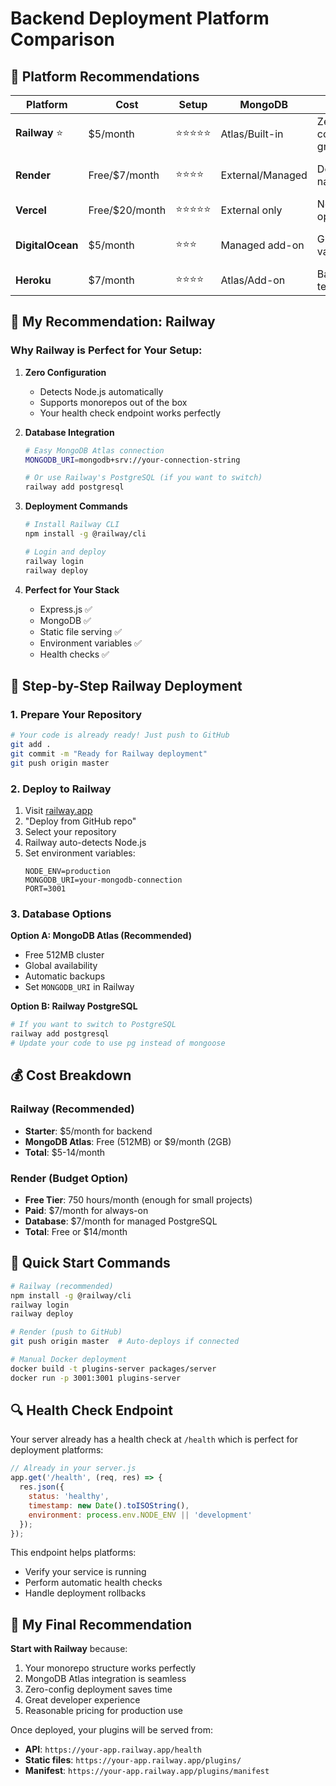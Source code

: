 # Backend Deployment Platform Comparison

## 🚀 Platform Recommendations

| Platform | Cost | Setup | MongoDB | Pros | Cons |
|----------|------|-------|---------|------|------|
| **Railway** ⭐ | $5/month | ⭐⭐⭐⭐⭐ | Atlas/Built-in | Zero config, great DX | Limited free tier |
| **Render** | Free/$7/month | ⭐⭐⭐⭐ | External/Managed | Docker native | Cold starts on free |
| **Vercel** | Free/$20/month | ⭐⭐⭐⭐⭐ | External only | Next.js optimized | Serverless limitations |
| **DigitalOcean** | $5/month | ⭐⭐⭐ | Managed add-on | Great value | More config needed |
| **Heroku** | $7/month | ⭐⭐⭐⭐ | Atlas/Add-on | Battle tested | Expensive add-ons |

## 🎯 My Recommendation: **Railway**

### Why Railway is Perfect for Your Setup:

1. **Zero Configuration**
   - Detects Node.js automatically
   - Supports monorepos out of the box
   - Your health check endpoint works perfectly

2. **Database Integration**
   ```bash
   # Easy MongoDB Atlas connection
   MONGODB_URI=mongodb+srv://your-connection-string
   
   # Or use Railway's PostgreSQL (if you want to switch)
   railway add postgresql
   ```

3. **Deployment Commands**
   ```bash
   # Install Railway CLI
   npm install -g @railway/cli
   
   # Login and deploy
   railway login
   railway deploy
   ```

4. **Perfect for Your Stack**
   - Express.js ✅
   - MongoDB ✅
   - Static file serving ✅
   - Environment variables ✅
   - Health checks ✅

## 🔧 Step-by-Step Railway Deployment

### 1. Prepare Your Repository
```bash
# Your code is already ready! Just push to GitHub
git add .
git commit -m "Ready for Railway deployment"
git push origin master
```

### 2. Deploy to Railway
1. Visit [railway.app](https://railway.app)
2. "Deploy from GitHub repo"
3. Select your repository
4. Railway auto-detects Node.js
5. Set environment variables:
   ```
   NODE_ENV=production
   MONGODB_URI=your-mongodb-connection
   PORT=3001
   ```

### 3. Database Options

**Option A: MongoDB Atlas (Recommended)**
- Free 512MB cluster
- Global availability
- Automatic backups
- Set `MONGODB_URI` in Railway

**Option B: Railway PostgreSQL**
```bash
# If you want to switch to PostgreSQL
railway add postgresql
# Update your code to use pg instead of mongoose
```

## 💰 Cost Breakdown

### Railway (Recommended)
- **Starter**: $5/month for backend
- **MongoDB Atlas**: Free (512MB) or $9/month (2GB)
- **Total**: $5-14/month

### Render (Budget Option)
- **Free Tier**: 750 hours/month (enough for small projects)
- **Paid**: $7/month for always-on
- **Database**: $7/month for managed PostgreSQL
- **Total**: Free or $14/month

## 🚦 Quick Start Commands

```bash
# Railway (recommended)
npm install -g @railway/cli
railway login
railway deploy

# Render (push to GitHub)
git push origin master  # Auto-deploys if connected

# Manual Docker deployment
docker build -t plugins-server packages/server
docker run -p 3001:3001 plugins-server
```

## 🔍 Health Check Endpoint

Your server already has a health check at `/health` which is perfect for deployment platforms:

```javascript
// Already in your server.js
app.get('/health', (req, res) => {
  res.json({ 
    status: 'healthy', 
    timestamp: new Date().toISOString(),
    environment: process.env.NODE_ENV || 'development'
  });
});
```

This endpoint helps platforms:
- Verify your service is running
- Perform automatic health checks
- Handle deployment rollbacks

## 🎯 My Final Recommendation

**Start with Railway** because:
1. Your monorepo structure works perfectly
2. MongoDB Atlas integration is seamless  
3. Zero-config deployment saves time
4. Great developer experience
5. Reasonable pricing for production use

Once deployed, your plugins will be served from:
- **API**: `https://your-app.railway.app/health`
- **Static files**: `https://your-app.railway.app/plugins/`
- **Manifest**: `https://your-app.railway.app/plugins/manifest`
